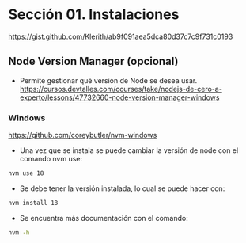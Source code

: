 # Sección 01. Instalaciones
https://gist.github.com/Klerith/ab9f091aea5dca80d37c7c9f731c0193

## Node Version Manager (opcional)
- Permite gestionar qué versión de Node se desea usar.
https://cursos.devtalles.com/courses/take/nodejs-de-cero-a-experto/lessons/47732660-node-version-manager-windows
### Windows
https://github.com/coreybutler/nvm-windows
- Una vez que se instala se puede cambiar la versión de node con el comando nvm use:

``` bash
nvm use 18
```

- Se debe tener la versión instalada, lo cual se puede hacer con:

``` bash
nvm install 18
```

- Se encuentra más documentación con el comando:

``` bash
nvm -h
```
